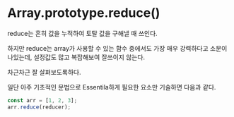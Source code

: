 # Array.prototype.reduce()

reduce는 흔히 값을 누적하여 토탈 값을 구해낼 때 쓰인다. 

하지만 reduce는 array가 사용할 수 있는 함수 중에서도 가장 매우 강력하다고 소문이 나있는데,  설정값도 많고 복잡해보여 잘쓰이지 않는다. 

차근차근 잘 살펴보도록하다. 



일단 아주 기초적인 문법으로 Essentila하게 필요한 요소만 기술하면 다음과 같다. 

```javascript
const arr = [1, 2, 3];
arr.reduce(reducer);
```

